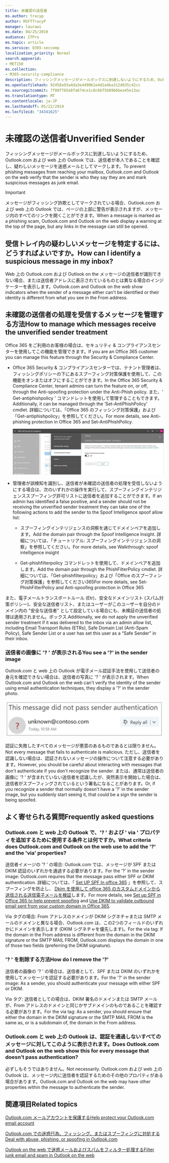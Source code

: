 ```yaml
---
title: 未確認の送信者
ms.author: tracyp
author: MSFTTracyP
manager: laurawi
ms.date: 04/25/2019
audience: ITPro
ms.topic: article
ms.service: O365-seccomp
localization_priority: Normal
search.appverid:
- MET150
ms.collection:
- M365-security-compliance
description: フィッシングメッセージがメールボックスに到達しないようにするため、Outlook.com および web 上の Outlook では、送信者が本人であることを確認し、疑わしいメッセージを迷惑メールとしてマークします。
ms.openlocfilehash: 92458a93a4da3e449061e4d2a4ba312d635c42cc
ms.sourcegitcommit: 7f00f765e8fa674ce1c8c66f5b89b6bea45e13ac
ms.translationtype: MT
ms.contentlocale: ja-JP
ms.lasthandoff: 05/22/2019
ms.locfileid: "34341625"
---
```

# <a name="unverified-sender"></a><span data-ttu-id="67b11-103">未確認の送信者</span><span class="sxs-lookup"><span data-stu-id="67b11-103">Unverified Sender</span></span>

<span data-ttu-id="67b11-104">フィッシングメッセージがメールボックスに到達しないようにするため、Outlook.com および web 上の Outlook では、送信者が本人であることを確認し、疑わしいメッセージを迷惑メールとしてマークします。</span><span class="sxs-lookup"><span data-stu-id="67b11-104">To prevent phishing messages from reaching your mailbox, Outlook.com and Outlook on the web verify that the sender is who they say they are and mark suspicious messages as junk email.</span></span>

> [!IMPORTANT]
> <span data-ttu-id="67b11-105">メッセージがフィッシング詐欺としてマークされている場合、Outlook.com および web 上の Outlook では、ページの上部に警告が表示されますが、メッセージ内のすべてのリンクを開くことができます。</span><span class="sxs-lookup"><span data-stu-id="67b11-105">When a message is marked as a phishing scam, Outlook.com and Outlook on the web display a warning at the top of the page, but any links in the message can still be opened.</span></span>

## <a name="how-can-i-identify-a-suspicious-message-in-my-inbox"></a><span data-ttu-id="67b11-106">受信トレイ内の疑わしいメッセージを特定するには、どうすればよいですか。</span><span class="sxs-lookup"><span data-stu-id="67b11-106">How can I identify a suspicious message in my inbox?</span></span>

<span data-ttu-id="67b11-107">Web 上の Outlook.com および Outlook on the メッセージの送信者が識別できない場合、または送信者アドレスに表示されているものとは異なる場合のインジケーターを表示します。</span><span class="sxs-lookup"><span data-stu-id="67b11-107">Outlook.com and Outlook on the web show indicators when the sender of a message either can't be identified or their identity is different from what you see in the From address.</span></span>

## <a name="how-to-manage-which-messages-receive-the-unverified-sender-treatment"></a><span data-ttu-id="67b11-108">未確認の送信者の処理を受信するメッセージを管理する方法</span><span class="sxs-lookup"><span data-stu-id="67b11-108">How to manage which messages receive the unverified sender treatment</span></span> 

<span data-ttu-id="67b11-109">Office 365 をご利用のお客様の場合は、セキュリティ & コンプライアンスセンターを使用してこの機能を管理できます。</span><span class="sxs-lookup"><span data-stu-id="67b11-109">If you are an Office 365 customer you can manage this feature through the Security & Compliance Center.</span></span> 

- <span data-ttu-id="67b11-110">Office 365 Security & コンプライアンスセンターでは、テナント管理者は、フィッシングポリシーの下にあるスプーフィング対策保護を使用して、この機能をオンまたはオフにすることができます。</span><span class="sxs-lookup"><span data-stu-id="67b11-110">In the Office 365 Security & Compliance Center, tenant admins can turn the feature on, or off, through the Anti-spoofing protection under the Anti-Phish policy.</span></span> <span data-ttu-id="67b11-111">また、' Get-antiphishpolicy ' コマンドレットを使用して管理することもできます。</span><span class="sxs-lookup"><span data-stu-id="67b11-111">Additionally, it can be managed through the ‘Set-AntiPhishPolicy’ cmdlet.</span></span> <span data-ttu-id="67b11-112">詳細については、「Office 365 のフィッシング対策保護」および「Get-antiphishpolicy」を参照してください。</span><span class="sxs-lookup"><span data-stu-id="67b11-112">For more details, see Anti-phishing protection in Office 365 and Set-AntiPhishPolicy.</span></span>

    ![グラフィックインターフェイスで認証されていない送信者を編集する。](media/unverified-sender-article-editing-unauthenticated-senders.jpg)

- <span data-ttu-id="67b11-114">管理者が誤検知を識別し、送信者が未確認の送信者の処理を受信しないようにする場合は、次のいずれかの操作を実行して、スプーフィングインテリジェンススプーフィング許可リストに送信者を追加することができます。</span><span class="sxs-lookup"><span data-stu-id="67b11-114">If an admin has identified a false positive, and a sender should not be receiving the unverified sender treatment they can take one of the following actions to add the sender to the Spoof Intelligence spoof allow list:</span></span>
        
    - <span data-ttu-id="67b11-115">スプーフィングインテリジェンスの洞察を通じてドメインペアを追加します。</span><span class="sxs-lookup"><span data-stu-id="67b11-115">Add the domain pair through the Spoof Intelligence Insight.</span></span> <span data-ttu-id="67b11-116">詳細については、「チュートリアル: スプーフィングインテリジェンスの洞察」を参照してください。</span><span class="sxs-lookup"><span data-stu-id="67b11-116">For more details, see Walkthrough: spoof intelligence insight</span></span>
                
    - <span data-ttu-id="67b11-117">Get-phishfilterpolicy コマンドレットを使用して、ドメインペアを追加します。</span><span class="sxs-lookup"><span data-stu-id="67b11-117">Add the domain pair through the PhishFilterPolicy cmdlet.</span></span> <span data-ttu-id="67b11-118">詳細については、「Get-phishfilterpolicy」および「Office のスプーフィング対策保護」を参照してください365</span><span class="sxs-lookup"><span data-stu-id="67b11-118">For more details, see Set-PhishFilterPolicy and Anti-spoofing protection in Office 365</span></span>

<span data-ttu-id="67b11-119">また、電子メールトランスポートルール (Etr)、安全なドメインリスト (スパム対策ポリシー)、安全な送信者リスト、またはユーザーがこのユーザーを自分のドメイン内の "安全な送信者" として設定している場合にも、未検証の送信者の処理は適用されません。ボックス.</span><span class="sxs-lookup"><span data-stu-id="67b11-119">Additionally, we do not apply the unverified sender treatment if it was delivered to the inbox via an admin allow list, including Email Transport Rules (ETRs), Safe Domain List (Anti-Spam Policy), Safe Sender List or a user has set this user as a “Safe Sender” in their inbox.</span></span>

### <a name="you-see-a--in-the-sender-image"></a><span data-ttu-id="67b11-120">送信者の画像に '? ' が表示される</span><span class="sxs-lookup"><span data-stu-id="67b11-120">You see a '?' in the sender image</span></span>

<span data-ttu-id="67b11-121">Outlook.com と web 上の Outlook が電子メール認証手法を使用して送信者の身元を確認できない場合は、送信者の写真に '? ' が表示されます。</span><span class="sxs-lookup"><span data-stu-id="67b11-121">When Outlook.com and Outlook on the web can't verify the identity of the sender using email authentication techniques, they display a '?' in the sender photo.</span></span> 

![メッセージが検証に合格しませんでした](media/message-did-not-pass-verification.jpg)

<span data-ttu-id="67b11-123">認証に失敗したすべてのメッセージが悪意のあるものであるとは限りません。</span><span class="sxs-lookup"><span data-stu-id="67b11-123">Not every message that fails to authenticate is malicious.</span></span> <span data-ttu-id="67b11-124">ただし、送信者を認識しない場合は、認証されないメッセージの操作について注意する必要があります。</span><span class="sxs-lookup"><span data-stu-id="67b11-124">However, you should be careful about interacting with messages that don't authenticate if you don't recognize the sender.</span></span> <span data-ttu-id="67b11-125">または、通常は送信者の画像に '? ' が含まれていない送信者を認識したが、突然表示を開始した場合は、送信者がスプーフィングされているという署名になることがあります。</span><span class="sxs-lookup"><span data-stu-id="67b11-125">Or, if you recognize a sender that normally doesn't have a '?' in the sender image, but you suddenly start seeing it, that could be a sign the sender is being spoofed.</span></span>

## <a name="frequently-asked-questions"></a><span data-ttu-id="67b11-126">よく寄せられる質問</span><span class="sxs-lookup"><span data-stu-id="67b11-126">Frequently asked questions</span></span>

### <a name="what-criteria-does-outlookcom-and-outlook-on-the-web-use-to-add-the--and-the-via-properties"></a><span data-ttu-id="67b11-127">Outlook.com と web 上の Outlook で、'? ' および ' via ' プロパティを追加するために使用する条件とは何ですか。</span><span class="sxs-lookup"><span data-stu-id="67b11-127">What criteria does Outlook.com and Outlook on the web use to add the '?' and the 'via' properties?</span></span>

<span data-ttu-id="67b11-128">送信者イメージの '? ' の場合: Outlook.com では、メッセージが SPF または DKIM 認証のいずれかを通過する必要があります。</span><span class="sxs-lookup"><span data-stu-id="67b11-128">For the '?' in the sender image:  Outlook.com requires that the message pass either SPF or DKIM authentication.</span></span> <span data-ttu-id="67b11-129">詳細については、「 [Set UP SPF In office 365](set-up-spf-in-office-365-to-help-prevent-spoofing.md) 」を参照して、スプーフィングを防止し、 [Dkim を使用して office 365 のカスタムドメインから送信される送信電子メールを検証](use-dkim-to-validate-outbound-email.md)します。</span><span class="sxs-lookup"><span data-stu-id="67b11-129">For more details, see [Set up SPF in Office 365 to help prevent spoofing](set-up-spf-in-office-365-to-help-prevent-spoofing.md) and [Use DKIM to validate outbound email sent from your custom domain in Office 365](use-dkim-to-validate-outbound-email.md).</span></span>

<span data-ttu-id="67b11-130">Via タグの場合: From アドレスのドメインが DKIM シグネチャまたは SMTP メールのドメインと異なる場合、Outlook.com は、この2つのフィールドのいずれかにドメインを表示します (DKIM シグネチャを優先します)。</span><span class="sxs-lookup"><span data-stu-id="67b11-130">For the via tag: If the domain in the From address is different from the domain in the DKIM signature or the SMTP MAIL FROM, Outlook.com displays the domain in one of those two fields (preferring the DKIM signature).</span></span>

### <a name="how-do-i-remove-the-"></a><span data-ttu-id="67b11-131">'? ' を削除する方法</span><span class="sxs-lookup"><span data-stu-id="67b11-131">How do I remove the '?'</span></span>

<span data-ttu-id="67b11-132">送信者の画像の '? ' の場合は、送信者として、SPF または DKIM のいずれかを使用してメッセージを認証する必要があります。</span><span class="sxs-lookup"><span data-stu-id="67b11-132">For the '?' in the sender image: As a sender, you should authenticate your message with either SPF or DKIM.</span></span>

<span data-ttu-id="67b11-133">Via タグ: 送信者としての場合は、DKIM 署名のドメインまたは SMTP メールが、From アドレスのドメインと同じかサブドメインのものであることを確認する必要があります。</span><span class="sxs-lookup"><span data-stu-id="67b11-133">For the via tag: As a sender, you should ensure that either the domain in the DKIM signature or the SMTP MAIL FROM is the same as, or is a subdomain of, the domain in the From address.</span></span>

### <a name="does-outlookcom-and-outlook-on-the-web-show-this-for-every-message-that-doesnt-pass-authentication"></a><span data-ttu-id="67b11-134">Outlook.com と web 上の Outlook は、認証を通過しないすべてのメッセージに対してこのように表示されます。</span><span class="sxs-lookup"><span data-stu-id="67b11-134">Does Outlook.com and Outlook on the web show this for every message that doesn’t pass authentication?</span></span>

<span data-ttu-id="67b11-135">必ずしもそうではありません。</span><span class="sxs-lookup"><span data-stu-id="67b11-135">Not necessarily.</span></span> <span data-ttu-id="67b11-136">Outlook.com および web 上の Outlook は、メッセージ内に送信者を認証するためのその他のプロパティがある場合があります。</span><span class="sxs-lookup"><span data-stu-id="67b11-136">Outlook.com and Outlook on the web may have other properties within the message to authenticate the sender.</span></span>

## <a name="related-topics"></a><span data-ttu-id="67b11-137">関連項目</span><span class="sxs-lookup"><span data-stu-id="67b11-137">Related topics</span></span>

[<span data-ttu-id="67b11-138">Outlook.com メールアカウントを保護する</span><span class="sxs-lookup"><span data-stu-id="67b11-138">Help protect your Outlook.com email account</span></span>](https://support.office.com/article/a4f20fc5-4307-4ece-8231-6d4d4bd8a9ba)

[<span data-ttu-id="67b11-139">Outlook.com での迷惑行為、フィッシング、またはスプーフィングに対処する</span><span class="sxs-lookup"><span data-stu-id="67b11-139">Deal with abuse, phishing, or spoofing in Outlook.com</span></span>](https://support.office.com/article/0d882ea5-eedc-4bed-aebc-079ffa1105a3)

[<span data-ttu-id="67b11-140">Outlook on the web で迷惑メールおよびスパムをフィルター処理する</span><span class="sxs-lookup"><span data-stu-id="67b11-140">Filter junk email and spam in Outlook on the web</span></span>](https://support.office.com/article/db786e79-54e2-40cc-904f-d89d57b7f41d)
